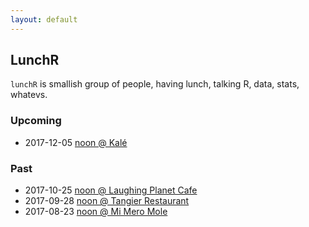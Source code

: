 ```yaml
---
layout: default
---
```


## LunchR

`lunchR` is smallish group of people, having lunch, talking R,
data, stats, whatevs.

### Upcoming

* 2017-12-05 [noon @ Kalé](https://www.meetup.com/preview/portland-r-user-group/events/245289239)

### Past

* 2017-10-25 [noon @ Laughing Planet Cafe](https://www.meetup.com/preview/portland-r-user-group/events/244320785)
* 2017-09-28 [noon @ Tangier Restaurant](https://www.meetup.com/preview/portland-r-user-group/events/243188678)
* 2017-08-23 [noon @ Mi Mero Mole](https://www.meetup.com/portland-r-user-group/events/241918971/)
